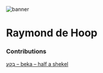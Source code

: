 <html><body><img id="banner" src="/sahd/images/banners/banner.png" alt="banner" /></body></html>

# **Raymond de Hoop**


### Contributions
[בֶּקַע – beka – half a shekel](../words/beka_–_half_a_shekel.md)<br>